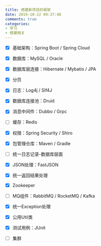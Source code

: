 ```yaml
---
title: 搭建新项目的框架
date: 2019-10-22 09:37:48
comments: true
categories: 
- 学习
- 搭建相关
---
```


- [x] 基础架构：Spring Boot / Spring Cloud
- [x] 数据库：MySQL / Oracle
- [x] 数据库层连接：Hibernate / Mybatis / JPA
- [x] 分页
- [x] 日志：Log4j / Slf4J
- [x] 数据库连接池：Druid
- [x] 消息中间件：Dubbo / Grpc
- [ ] 缓存：Redis
- [x] 权限：Spring Security / Shiro
- [x] 包管理仓库：Maven / Gradle
- [ ] 统一日志记录-数据库层面
- [x] JSON处理：FastJSON
- [x] 统一返回结果处理
- [x] Zookeeper
- [ ] MQ组件：RabbitMQ / RocketMQ / Kafka
- [x] 统一Exception处理
- [x] 公用Util类
- [x] 测试用例：JUnit
- [ ] 集群





